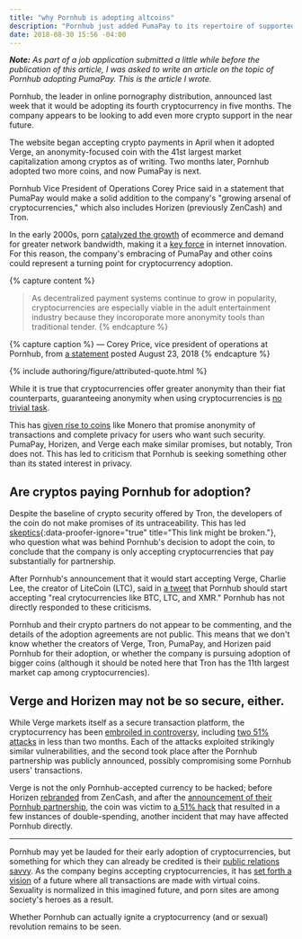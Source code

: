 ```yaml
---
title: "why Pornhub is adopting altcoins"
description: "Pornhub just added PumaPay to its repertoire of supported cryptocurrencies, but it hasn't jumped on Bitcoin or Ethereum. Here's a look at what might be behind this."
date: 2018-08-30 15:56 -04:00
---
```


***Note:*** *As part of a job application submitted a little while before the publication of this article, I was asked to write an article on the topic of Pornhub adopting PumaPay. This is the article I wrote.*

Pornhub, the leader in online pornography distribution, announced last week that it would be adopting its fourth cryptocurrency in five months. The company appears to be looking to add even more crypto support in the near future.

The website began accepting crypto payments in April when it adopted Verge, an anonymity-focused coin with the 41st largest market capitalization among cryptos as of writing. Two months later, Pornhub adopted two more coins, and now PumaPay is next.

Pornhub Vice President of Operations Corey Price said in a statement that PumaPay would make a solid addition to the company's "growing arsenal of cryptocurrencies," which also includes Horizen (previously ZenCash) and Tron.

In the early 2000s, porn [catalyzed the growth](https://www.businessinsider.com/how-porn-drives-innovation-in-tech-2013-7) of ecommerce and demand for greater network bandwidth, making it a [key force](https://thewebobserver.it/2013/06/04/porn-industry-the-internet-innovation-engine-we-prefer-to-ignore/) in internet innovation. For this reason, the company's embracing of PumaPay and other coins could represent a turning point for cryptocurrency adoption.

{% capture content %}
> As decentralized payment systems continue to grow in popularity, cryptocurrencies are especially viable in the adult entertainment industry because they incoroporate more anonymity tools than traditional tender.
{% endcapture %}

{% capture caption %}
— Corey Price, vice president of operations at Pornhub, from [a statement](https://www.pornhub.com/press/show?id=1581) posted August 23, 2018
{% endcapture %}

{% include authoring/figure/attributed-quote.html %}

While it is true that cryptocurrencies offer greater anonymity than their fiat counterparts, guaranteeing anonymity when using cryptocurrencies is [no trivial task](https://bitcoinmagazine.com/articles/is-bitcoin-anonymous-a-complete-beginner-s-guide-1447875283/).

This has [given rise to coins](https://cryptoslate.com/battle-privacy-monero-vs-zcash/) like Monero that promise anonymity of transactions and complete privacy for users who want such security. PumaPay, Horizen, and Verge each make similar promises, but notably, Tron does not. This has led to criticism that Pornhub is seeking something other than its stated interest in privacy.

## Are cryptos paying Pornhub for adoption?

Despite the baseline of crypto security offered by Tron, the developers of the coin do not make promises of its untraceability. This has led [skeptics](https://www.ccn.com/whats-the-motive-behind-pornhubs-listing-of-verge-and-now-tron/){:data-proofer-ignore="true" title="This link might be broken."}, who question what was behind Pornhub's decision to adopt the coin, to conclude that the company is only accepting cryptocurrencies that pay substantially for partnership.

After Pornhub's announcement that it would start accepting Verge, Charlie Lee, the creator of LiteCoin (LTC), said in [a tweet](https://twitter.com/satoshilite/status/986249542453506048?lang=en) that Pornhub should start accepting "real crytocurrencies like BTC, LTC, and XMR." Pornhub has not directly responded to these criticisms.

Pornhub and their crypto partners do not appear to be commenting, and the details of the adoption agreements are not public. This means that we don't know whether the creators of Verge, Tron, PumaPay, and Horizen paid Pornhub for their adoption, or whether the company is pursuing adoption of bigger coins (although it should be noted here that Tron has the 11th largest market cap among cryptocurrencies).

## Verge and Horizen may not be so secure, either.

While Verge markets itself as a secure transaction platform, the cryptocurrency has been [embroiled in controversy](https://cryptoslate.com/on-the-verge-of-controversy/), including [two 51% attacks](https://cryptoslate.com/verge-victim-to-yet-another-51-attack-xvg-down-15-in-past-24-hours/) in less than two months. Each of the attacks exploited strikingly similar vulnerabilities, and the second took place after the Pornhub partnership was publicly announced, possibly compromising some Pornhub users' transactions.

Verge is not the only Pornhub-accepted currency to be hacked; before Horizen [rebranded](https://blog.zencash.com/hello-horizen/) from ZenCash, and after the [announcement of their Pornhub partnership](https://cryptoslate.com/tron-and-zencash-added-to-pornhub-payment-methods/), the coin was victim to [a 51% hack](https://cryptoslate.com/hackers-scoop-20-million-in-eth-from-exposed-ethereum-nodes/) that resulted in a few instances of double-spending, another incident that may have affected Pornhub directly.

----

Pornhub may yet be lauded for their early adoption of cryptocurrencies, but something for which they can already be credited is their [public relations savvy](https://www.prexamples.com/2017/02/pornhub-upload-trumps-inauguration-speech/). As the company begins accepting cryptocurrencies, it has [set forth a vision](https://www.youtube.com/watch?time_continue=8&v=pMVYFPEbLVo) of a future where all transactions are made with virtual coins. Sexuality is normalized in this imagined future, and porn sites are among society's heroes as a result.

Whether Pornhub can actually ignite a cryptocurrency (and or sexual) revolution remains to be seen.
